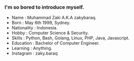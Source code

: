 ### I'm so bored to introduce myself.

<!--
**zakybaraq/zakybaraq** is a ✨ _special_ ✨ repository because its `README.md` (this file) appears on your GitHub profile.

Here are some ideas to get you started:

- 🔭 I’m currently working on ...
- 🌱 I’m currently learning ...
- 👯 I’m looking to collaborate on ...
- 🤔 I’m looking for help with ...
- 💬 Ask me about ...
- 📫 How to reach me: ...
- 😄 Pronouns: ...
- ⚡ Fun fact: ...
-->
- Name        : Muhammad Zaki A.K.A zakybaraq.
- Born        : May 6th 1999, Sydney.
- Nationality : Indonesia.
- Hobby       : Computer Science & Security.
- Skills      : Python, Bash, Golang, Linux, PHP, Java, Javascript.
- Education   : Bachelor of Computer Engineer.
- Learning    : Anything.
- Instagram   : zaky.baraq
